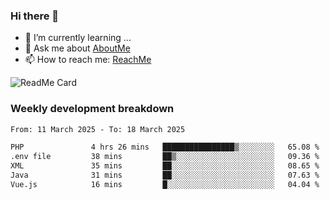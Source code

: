### Hi there 👋

- 🌱 I’m currently learning ...
- 💬 Ask me about [AboutMe](https://www.itzcy.com/about)
- 📫 How to reach me: [ReachMe](https://www.itzcy.com/about)

![ReadMe Card](https://github-readme-stats-ten-gilt.vercel.app/api?username=SuperChenYun&show_icons=true&title_color=fff&icon_color=79ff97&text_color=9f9f9f&bg_color=151515&hide_border=true)

### Weekly development breakdown
<!--START_SECTION:waka-->

```txt
From: 11 March 2025 - To: 18 March 2025

PHP               4 hrs 26 mins   ████████████████▒░░░░░░░░   65.08 %
.env file         38 mins         ██▒░░░░░░░░░░░░░░░░░░░░░░   09.36 %
XML               35 mins         ██░░░░░░░░░░░░░░░░░░░░░░░   08.65 %
Java              31 mins         ██░░░░░░░░░░░░░░░░░░░░░░░   07.63 %
Vue.js            16 mins         █░░░░░░░░░░░░░░░░░░░░░░░░   04.04 %
```

<!--END_SECTION:waka-->
